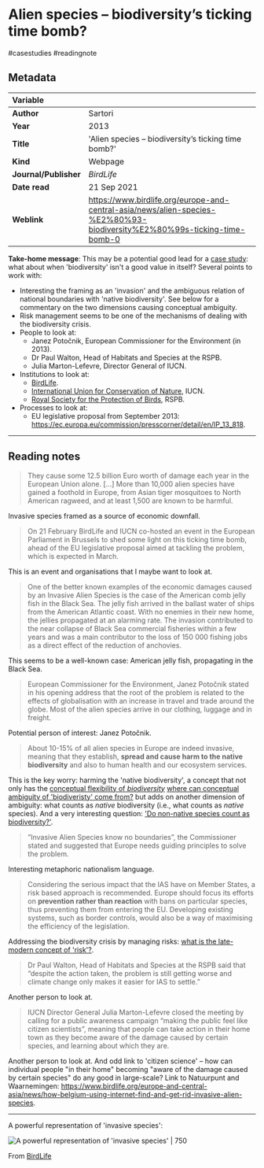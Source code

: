 # Alien species – biodiversity’s ticking time bomb?
#casestudies 
#readingnote 


## Metadata

|   Variable     |  |
|:--------------|:-----------|
| **Author**			| Sartori    | 
| **Year**				| 	2013		 | 
| **Title**				| 	'Alien species – biodiversity’s ticking time bomb?'		 | 
| **Kind**				| Webpage	 | 
| **Journal/Publisher**				| 	*BirdLife*		 | 
| **Date read**				| 	21 Sep 2021	 | 
| **Weblink**				| 	https://www.birdlife.org/europe-and-central-asia/news/alien-species-%E2%80%93-biodiversity%E2%80%99s-ticking-time-bomb-0		 | 

**Take-home message**: This may be a potential good lead for a [case study](🌱%20biodiv--cases%20to%20study.md): what about when 'biodiversity' isn't a good value in itself? Several points to work with:
- Interesting the framing as an 'invasion' and the ambiguous relation of national boundaries with 'native biodiversity'. See below for a commentary on the two dimensions causing conceptual ambiguity. 
- Risk management seems to be one of the mechanisms of dealing with the biodiversity crisis.  
- People to look at: 
	- Janez Potočnik, European Commissioner for the Environment (in 2013).
	- Dr Paul Walton, Head of Habitats and Species at the RSPB.
	- Julia Marton-Lefevre, Director General of IUCN.
- Institutions to look at:
	- [BirdLife](https://www.birdlife.org/).
	- [International Union for Conservation of Nature](https://www.iucn.org/), IUCN.
	- [Royal Society for the Protection of Birds](https://www.rspb.org.uk/), RSPB.
- Processes to look at:
	- EU legislative proposal from September 2013: https://ec.europa.eu/commission/presscorner/detail/en/IP_13_818.


---

## Reading notes


> They cause some 12.5 billion Euro worth of damage each year in the European Union alone. [...] More than 10,000 alien species have gained a foothold in Europe, from Asian tiger mosquitoes to North American ragweed, and at least 1,500 are known to be harmful.

Invasive species framed as a source of economic downfall. 

> On 21 February BirdLife and IUCN co-hosted an event in the European Parliament in Brussels to shed some light on this ticking time bomb, ahead of the EU legislative proposal aimed at tackling the problem, which is expected in March.

This is an event and organisations that I maybe want to look at.

> One of the better known examples of the economic damages caused by an Invasive Alien Species is the case of the American comb jelly fish in the Black Sea. The jelly fish arrived in the ballast water of ships from the American Atlantic coast. With no enemies in their new home, the jellies propagated at an alarming rate. The invasion contributed to the near collapse of Black Sea commercial fisheries within a few years and was a main contributor to the loss of 150 000 fishing jobs as a direct effect of the reduction of anchovies.

This seems to be a well-known case: American jelly fish, propagating in the Black Sea.

> European Commissioner for the Environment, Janez Potočnik stated in his opening address that the root of the problem is related to the effects of globalisation with an increase in travel and trade around the globe. Most of the alien species arrive in our clothing, luggage and in freight. 

Potential person of interest: Janez Potočnik.

> About 10-15% of all alien species in Europe are indeed invasive, meaning that they establish, **spread and cause harm to the native biodiversity** and also to human health and our ecosystem services.

This is the key worry: harming the 'native biodiversity', a concept that not only has the [conceptual flexibility of *biodiversity*](where%20can%20conceptual%20ambiguity%20of%20'biodiveristy'%20come%20from?.md) [where can conceptual ambiguity of 'biodiveristy' come from?](where%20can%20conceptual%20ambiguity%20of%20'biodiveristy'%20come%20from?.md) but adds on another dimension of ambiguity: what counts as *native* biodiversity (i.e., what counts as *native* species). And a very interesting question: ['Do non-native species count as biodiversity?'](2018-Simberloff.md).

> ”Invasive Alien Species know no boundaries”, the Commissioner stated and suggested that Europe needs guiding principles to solve the problem.

Interesting metaphoric nationalism language. 

> Considering the serious impact that the IAS have on Member States, a risk based approach is recommended. Europe should focus its efforts on **prevention rather than reaction** with bans on particular species, thus preventing them from entering the EU. Developing existing systems, such as border controls, would also be a way of maximising the efficiency of the legislation.

Addressing the biodiversity crisis by managing risks: [what is the late-modern concept of 'risk'?](what%20is%20the%20late-modern%20concept%20of%20'risk'?).

> Dr Paul Walton, Head of Habitats and Species at the RSPB said that “despite the action taken, the problem is still getting worse and climate change only makes it easier for IAS to settle.”

Another person to look at.

> IUCN Director General Julia Marton-Lefevre closed the meeting by calling for a public awareness campaign “making the public feel like citizen scientists”, meaning that people can take action in their home town as they become aware of the damage caused by certain species, and learning about which they are.

Another person to look at.
And odd link to 'citizen science' – how can individual people "in their home" becoming "aware of the damage caused by certain species" do any good in large-scale? Link to Natuurpunt and Waarnemingen: https://www.birdlife.org/europe-and-central-asia/news/how-belgium-using-internet-find-and-get-rid-invasive-alien-species. 

---

A powerful representation of 'invasive species':

![A powerful representation of 'invasive species' | 750](https://www.birdlife.org/sites/default/files/styles/full_1140x550/public/john_anderson_gannet_mink_rspbjpg_1_0_0.jpg?itok=DFkY8MNu)


From [BirdLife](https://www.birdlife.org/invasive-species)
